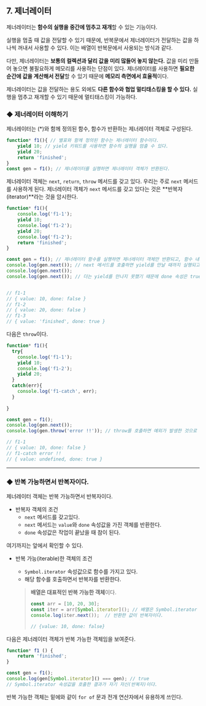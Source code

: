 ## 7. 제너레이터

제너레이터는 **함수의 실행을 중간에 멈추고 재개**할 수 있는 기능이다.

실행을 멈출 때 값을 전달할 수 있기 때문에, 반복문에서 제너레이터가 전달하는 값을 하나씩 꺼내서 사용할 수 있다. 이는 배열이 반복문에서 사용되는 방식과 같다.

다만, 제너레이터는 **보통의 컬렉션과 달리 값을 미리 많들어 놓지 않는다.**  값을 미리 만들어 놓으면 불필요하게 메모리를 사용하는 단점이 있다. 제너레이터를 사용하면 **필요한 순간에 값을 계산해서 전달**할 수 있기 때문에 **메모리 측면에서 효율적**이다.

제너레이터는 값을 전달하는 용도 외에도 **다른 함수와 협업 멀티태스킹을 할 수 있다.** 실행을 멈추고 재개할 수 있기 때문에 멀티태스킹이 가능하다.

### ◆ 제너레이터 이해하기

제너레이터는 (*)와 함께 정의된 함수, 함수가 반환하는 제너레이터 객체로 구성된다.

```js
function* f1(){ // 별표와 함께 정의된 함수는 제너레이터 함수이다.
	yield 10; // yield 키워드를 사용하면 함수의 실행을 멈출 수 있다.
    yield 20;
    return 'finished';
}
const gen = f1(); // 제너레이터를 실행하면 제너레이터 객체가 반환된다.
```

제너레이터 객체는 `next`, `return`, `throw` 메서드를 갖고 있다. 우리는 주로 `next` 메서드를 사용하게 된다. 제너레이터 객체가 `next` 메서드를 갖고 있다는 것은 **반복자(iterator)**라는 것을 암시한다.

```js
function* f1(){
    console.log('f1-1');
    yield 10;
    console.log('f1-2');
    yield 20;
    console.log('f1-2');
    return 'finished';
}

const gen = f1(); // 제너레이터 함수를 실행하면 제너레이터 객체만 반환되고, 함수 내부 코드는 실행되지 않는다.
console.log(gen.next()); // next 메서드를 호출하면 yield를 만날 때까지 실행되고 데이터 객체를 반환한다. yield를 만나면 done 속성값은 false가 되고, 만나지 못하면 true이다. yield 오른쪽의 값이 데이터 객체의 value 속성값으로 넘어온다.
console.log(gen.next());
console.log(gen.next()); // 더는 yield를 만나지 못했기 때문에 done 속성은 true가 된다. 만약 return이 함수의 최상단에 있었다면 첫 번째 next 호출에서 done은 true가 된다.


// f1-1
// { value: 10, done: false }
// f1-2
// { value: 20, done: false }
// f1-3
// { value: 'finished', done: true }
```

 다음은 `throw`이다.

```js
function* f1(){
  try{
    console.log('f1-1');
    yield 10;
    console.log('f1-2');
    yield 20;
  }
  catch(err){
    console.log('f1-catch', err);
  }
  
}

const gen = f1();
console.log(gen.next());
console.log(gen.throw('error !!')); // throw를 호출하면 예외가 발생한 것으로 처리하기 때문에 catch 문으로 들어간다. 이때 데이터 객체의 done은 true가 된다.

// f1-1
// { value: 10, done: false }
// f1-catch error !!
// { value: undefined, done: true }
```

---



### ◆ 반복 가능하면서 반복자이다.

제너레이터 객체는 반복 가능하면서 반복자이다.

- 반복자 객체의 조건
  - `next` 메서드를 갖고있다.
  - `next` 메서드는 `value`와 `done` 속성값을 가진 객체를 반환한다.
  - `done` 속성값은 작업이 끝났을 때 참이 된다.

여기까지는 앞에서 확인할 수 있다.

- 반복 가능(iterable)한 객체의 조건

  - `Symbol.iterator` 속성값으로 함수를 가지고 있다.
  - 해당 함수를 호출하면서 반복자를 반환한다.

  > **배열은 대표적인 반복 가능한 객체**이다.
  >
  > ```js
  > const arr = [10, 20, 30];
  > const iter = arr[Symbol.iterator](); // 배열은 Symbol.iterator 속성값으로 함수를 갖고 있고,
  > console.log(iter.next());  // 반환한 값이 반복자이다.
  > 
  > // {value: 10, done: false}
  > ```

다음은 제너레이터 객체가 반복 가능한 객체임을 보여준다.

```js
function* f1 () {
	return 'finished';
}

const gen = f1();
console.log(gen[Symbol.iterator]() === gen); // true
// Symbol.iterator 속성값을 호출한 결과가 자기 자신(반복자)이다.
```

반복 가능한 객체는 밑에와 같이 `for of` 문과 전개 연산자에서 유용하게 쓰인다.